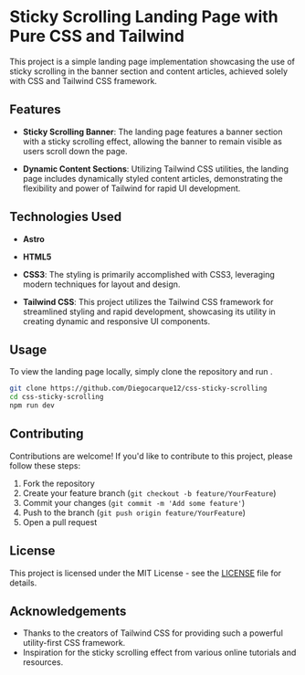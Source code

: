 # Sticky Scrolling Landing Page with Pure CSS and Tailwind

This project is a simple landing page implementation showcasing the use of sticky scrolling in the banner section and content articles, achieved solely with CSS and Tailwind CSS framework.

## Features

- **Sticky Scrolling Banner**: The landing page features a banner section with a sticky scrolling effect, allowing the banner to remain visible as users scroll down the page.

- **Dynamic Content Sections**: Utilizing Tailwind CSS utilities, the landing page includes dynamically styled content articles, demonstrating the flexibility and power of Tailwind for rapid UI development.

## Technologies Used

- **Astro**

- **HTML5**

- **CSS3**: The styling is primarily accomplished with CSS3, leveraging modern techniques for layout and design.

- **Tailwind CSS**: This project utilizes the Tailwind CSS framework for streamlined styling and rapid development, showcasing its utility in creating dynamic and responsive UI components.

## Usage

To view the landing page locally, simply clone the repository and run .

```bash
git clone https://github.com/Diegocarque12/css-sticky-scrolling
cd css-sticky-scrolling
npm run dev
```

## Contributing

Contributions are welcome! If you'd like to contribute to this project, please follow these steps:

1. Fork the repository
2. Create your feature branch (`git checkout -b feature/YourFeature`)
3. Commit your changes (`git commit -m 'Add some feature'`)
4. Push to the branch (`git push origin feature/YourFeature`)
5. Open a pull request

## License

This project is licensed under the MIT License - see the [LICENSE](LICENSE) file for details.

## Acknowledgements

- Thanks to the creators of Tailwind CSS for providing such a powerful utility-first CSS framework.
- Inspiration for the sticky scrolling effect from various online tutorials and resources.

